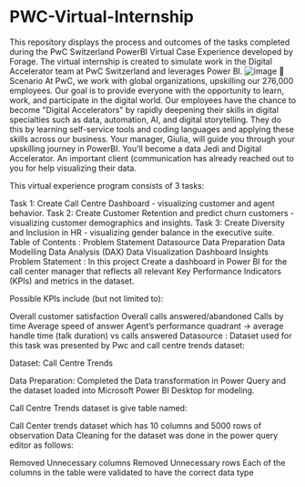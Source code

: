 # PWC-Virtual-Internship
This repository displays the process and outcomes of the tasks completed during the PwC Switzerland PowerBI Virtual Case Experience developed by Forage. The virtual internship is created to simulate work in the Digital Accelerator team at PwC Switzerland and leverages Power BI.
![image](https://github.com/Nasil1234/PWC-Virtual-Internship/assets/122611712/c6d605d9-fa22-4a62-8174-1164f2184736)
📌 Scenario
At PwC, we work with global organizations, upskilling our 276,000 employees. Our goal is to provide everyone with the opportunity to learn, work, and participate in the digital world. Our employees have the chance to become "Digital Accelerators" by rapidly deepening their skills in digital specialties such as data, automation, AI, and digital storytelling. They do this by learning self-service tools and coding languages and applying these skills across our business. Your manager, Giulia, will guide you through your upskilling journey in PowerBI. You'll become a data Jedi and Digital Accelerator. An important client (communication has already reached out to you for help visualizing their data.

This virtual experience program consists of 3 tasks:

Task 1: Create Call Centre Dashboard - visualizing customer and agent behavior.
Task 2: Create Customer Retention and predict churn customers - visualizing customer demographics and insights.
Task 3: Create Diversity and Inclusion in HR - visualizing gender balance in the executive suite.
Table of Contents :
Problem Statement
Datasource
Data Preparation
Data Modelling
Data Analysis (DAX)
Data Visualization Dashboard
Insights
Problem Statement :
In this project Create a dashboard in Power BI for the call center manager that reflects all relevant Key Performance Indicators (KPIs) and metrics in the dataset.

Possible KPIs include (but not limited to):

Overall customer satisfaction
Overall calls answered/abandoned
Calls by time
Average speed of answer
Agent’s performance quadrant -> average handle time (talk duration) vs calls answered
Datasource :
Dataset used for this task was presented by Pwc and call centre trends dataset:

Dataset: Call Centre Trends

Data Preparation:
Completed the Data transformation in Power Query and the dataset loaded into Microsoft Power BI Desktop for modeling.

Call Centre Trends dataset is give table named:

Call Center trends dataset which has 10 columns and 5000 rows of observation
Data Cleaning for the dataset was done in the power query editor as follows:

Removed Unnecessary columns
Removed Unnecessary rows
Each of the columns in the table were validated to have the correct data type
